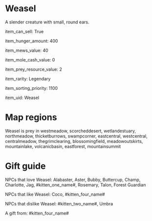 # Weasel

A slender creature with small, round ears.

item_can_sell: True

item_hunger_amount: 400

item_mews_value: 40

item_mole_cash_value: 0

item_prey_resource_value: 2

item_rarity: Legendary

item_sorting_priority: 1100

item_uid: Weasel

# Map regions

Weasel is prey in westmeadow, scorcheddesert, wetlandestuary, northmeadow, thicketburrows, swampcorner, eastcentral, westcentral, centralmeadow, thegrimclearing, blossomingfield, meadowoutskirts, mountainlake, volcanicbasin, eastforest, mountainsummit

# Gift guide

NPCs that love Weasel: Alabaster, Aster, Bubby, Buttercup, Champ, Charlotte, Jag, #kitten_one_name#, Rosemary, Talon, Forest Guardian

NPCs that like Weasel: Coco, #kitten_four_name#

NPCs that dislike Weasel: #kitten_two_name#, Umbra

A gift from: #kitten_four_name#
